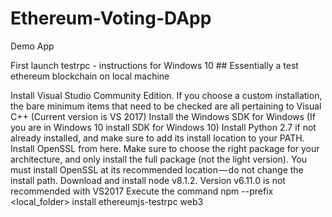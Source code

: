 # Ethereum-Voting-DApp
Demo App

First launch testrpc - instructions for Windows 10   ## Essentially a test ethereum blockchain on local machine

Install Visual Studio Community Edition. If you choose a custom installation, the bare minimum items that need to be checked are all pertaining to Visual C++ (Current version is VS 2017)
Install the Windows SDK for Windows (If you are in Windows 10 install SDK for Windows 10)
Install Python 2.7 if not already installed, and make sure to add its install location to your PATH.
Install OpenSSL from here. Make sure to choose the right package for your architecture, and only install the full package (not the light version). You must install OpenSSL at its recommended location — do not change the install path.
Download and install node v8.1.2. Version v6.11.0 is not recommended with VS2017
Execute the command npm --prefix <local_folder> install ethereumjs-testrpc web3

